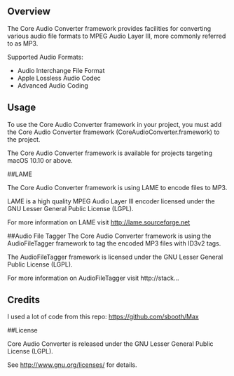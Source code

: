 ## Overview

The Core Audio Converter framework provides facilities for converting various audio file formats to MPEG Audio Layer III, 
more commonly referred to as MP3.

Supported Audio Formats:

- Audio Interchange File Format
- Apple Lossless Audio Codec
- Advanced Audio Coding


## Usage

To use the Core Audio Converter framework in your project, you must add the Core Audio Converter framework (CoreAudioConverter.framework) to the project. 

The Core Audio Converter framework is available for projects targeting macOS 10.10 or above.


##LAME

The Core Audio Converter framework is using LAME to encode files to MP3.

LAME is a high quality MPEG Audio Layer III encoder licensed under the GNU Lesser General Public License (LGPL).

For more information on LAME visit http://lame.sourceforge.net


##Audio File Tagger 
The Core Audio Converter framework is using the AudioFileTagger framework to tag the encoded MP3 files with ID3v2 tags.

The AudioFileTagger framework is licensed under the GNU Lesser General Public License (LGPL).

For more information on AudioFileTagger visit http://stack...

## Credits

I used a lot of code from this repo: https://github.com/sbooth/Max

##License

Core Audio Converter is released under the GNU Lesser General Public License (LGPL). 

See <http://www.gnu.org/licenses/> for details.
